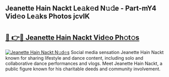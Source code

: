 ## Jeanette Hain Nackt Le𝚊k𝚎d N𝚞𝚍e - Part-mY4 Vid𝚎o Le𝚊ks Photos jcvIK

# <h2><a href="http://fb9isas.evod.top/?m=Jeanette+Hain+Nackt">🔗 👉🔴 Jeanette Hain Nackt Vid𝚎o Ph𝚘t𝚘s</a></h2>

[![Jeanette Hain Nackt N𝚞d𝚎s](https://i.imgur.com/8V9OHl7.gif)](http://fb9isas.evod.top/?m=Jeanette+Hain+Nackt)
Social media sensation Jeanette Hain Nackt known for sharing lifestyle and dance content, including solo and collaborative dance performances and vlogs. Meet Jeanette Hain Nackt, a public figure known for his charitable deeds and community involvement. 
